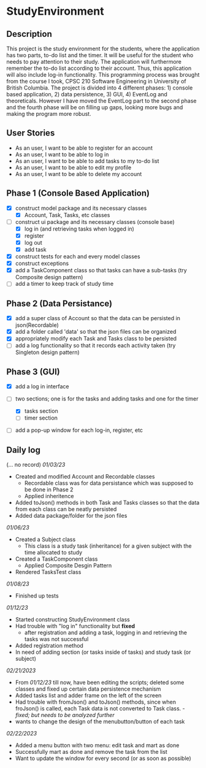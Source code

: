 # StudyEnvironment

## Description
This project is the study environment for the students, where the application has two parts, to-do list and the timer. It will be useful for the student who needs to pay attention to their study. The application will furthermore remember the to-do list according to their account. Thus, this application will also include log-in functionality. This programming process was brought from the course I took, CPSC 210 Software Engineering in University of British Columbia. The project is divided into 4 different phases: 1) console based application, 2) data persistence, 3) GUI, 4) EventLog and theoreticals. However I have moved the EventLog part to the second phase and the fourth phase will be on filling up gaps, looking more bugs and making the program more robust.

## User Stories
- As an user, I want to be able to register for an account
- As an user, I want to be able to log in
- As an user, I want to be able to add tasks to my to-do list
- As an user, I want to be able to edit my profile
- As an user, I want to be able to delete my account

## Phase 1 (Console Based Application)
- [x] construct model package and its necessary classes
    - [x] Account, Task, Tasks, etc classes
- [ ] construct ui package and its necessary classes (console base)
    - [x] log in (and retrieving tasks when logged in)
    - [x] register
    - [x] log out
    - [x] add task
- [x] construct tests for each and every model classes
- [x] construct exceptions
- [x] add a TaskComponent class so that tasks can have a sub-tasks (try Composite design pattern)
- [ ] add a timer to keep track of study time

## Phase 2 (Data Persistance)
- [x] add a super class of Account so that the data can be persisted in json(Recordable)
- [x] add a folder called 'data' so that the json files can be organized
- [x] appropriately modify each Task and Tasks class to be persisted
- [ ] add a log functionality so that it records each activity taken (try Singleton design pattern)

## Phase 3 (GUI)
- [x] add a log in interface
- [ ] two sections; one is for the tasks and adding tasks and one for the timer
    - [x] tasks section
    - [ ] timer section
- [ ] add a pop-up window for each log-in, register, etc


## Daily log
(... no record)
*01/03/23*
- Created and modified Account and Recordable classes
    - Recordable class was for data persistance which was supposed to be done in Phase 2
    - Applied inheritence
- Added toJson() methods in both Task and Tasks classes so that the data from each class can be neatly persisted
- Added data package/folder for the json files

*01/06/23*
- Created a Subject class
    - This class is a study task (inheritance) for a given subject with the time allocated to study
- Created a TaskComponent class 
    - Applied Composite Desgin Pattern
- Rendered TasksTest class

*01/08/23*
- Finished up tests

*01/12/23*
- Started constructing StudyEnvironment class
- Had trouble with "log in" functionality but **fixed**
    - after registration and adding a task, logging in and retrieving the tasks was not successful
- Added registration method
- In need of adding section (or tasks inside of tasks) and study task (or subject)

*02/21/2023*
- From *01/12/23* till now, have been editing the scripts; deleted some classes and fixed up certain data persistence mechanism
- Added tasks list and adder frame on the left of the screen
- Had trouble with fromJson() and toJson() methods, since when froJson() is called, each Task data is not converted to Task class. - *fixed; but needs to be analyzed further*
- wants to change the design of the menubutton/button of each task


*02/22/2023*
- Added a menu button with two menu: edit task and mart as done
- Successfully mart as done and remove the task from the list
- Want to update the window for every second (or as soon as possible)